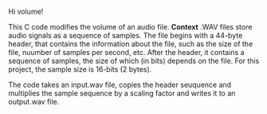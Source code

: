 Hi volume!

This C code modifies the volume of an audio file.
**Context**
.WAV files store audio signals as a sequence of samples. The file begins with a 44-byte header, that contains the information about the file, such as the size of the file, nuumber of samples per second, etc. After the header, it contains a sequence of samples, the size of which (in bits) depends on the file. For this project, the sample size is 16-bits (2 bytes). 

The code takes an input.wav file, copies the header seuquence and multiplies the sample sequence by a scaling factor and writes it to an output.wav file. 


